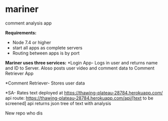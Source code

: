 # mariner
comment analysis app

**Requirements:**
* Node 7.4 or higher
* start all apps as complete servers
* Routing between apps is by port

**Mariner uses three services:**
*Login App-
Logs in user and returns name and ID to Server. Aloso posts 
user video and comment data to Comment Retriever App

*Comment Retriever-
Stores user data

*SA-
Rates text
deployed at https://thawing-plateau-28784.herokuapp.com/
api route: https://thawing-plateau-28784.herokuapp.com/api/[text to be screened]
api returns json tree of text with analysis


New repo who dis
